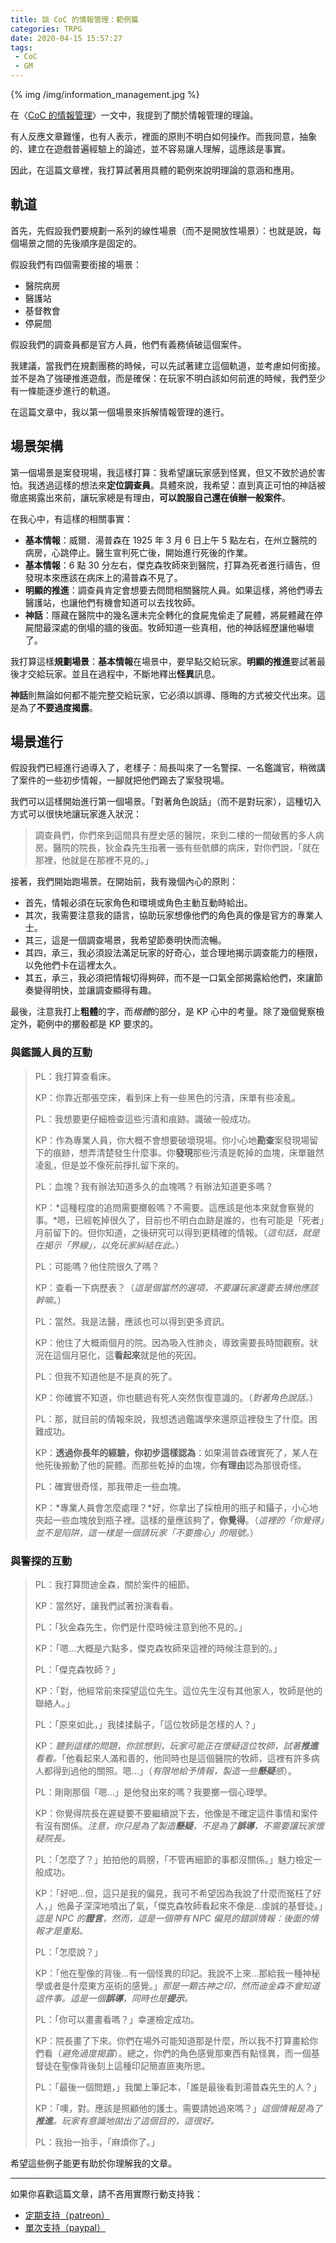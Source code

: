 ```yaml
---
title: 談 CoC 的情報管理：範例篇
categories: TRPG
date: 2020-04-15 15:57:27
tags: 
 - CoC
 - GM
---
```


{% img /img/information_management.jpg %}

在〈[CoC 的情報管理](https://wayneh.tw/2020/03/05/information-management/)〉一文中，我提到了關於情報管理的理論。

有人反應文章難懂，也有人表示，裡面的原則不明白如何操作。而我同意，抽象的、建立在遊戲普遍經驗上的論述，並不容易讓人理解，這應該是事實。

因此，在這篇文章裡，我打算試著用具體的範例來說明理論的意涵和應用。

<!--more-->

## 軌道

首先，先假設我們要規劃一系列的線性場景（而不是開放性場景）：也就是說，每個場景之間的先後順序是固定的。

假設我們有四個需要銜接的場景：

* 醫院病房
* 醫護站
* 基督教會
* 停屍間

假設我們的調查員都是官方人員，他們有義務偵破這個案件。

我建議，當我們在規劃團務的時候，可以先試著建立這個軌道，並考慮如何銜接。並不是為了強硬推進遊戲，而是確保：在玩家不明白該如何前進的時候，我們至少有一條能逐步進行的軌道。

在這篇文章中，我以第一個場景來拆解情報管理的進行。

## 場景架構

第一個場景是案發現場，我這樣打算：我希望讓玩家感到怪異，但又不致於過於害怕。我透過這樣的想法來**定位調查員**。具體來說，我希望：直到真正可怕的神話被徹底揭露出來前，讓玩家總是有理由，**可以說服自己還在偵辦一般案件**。

在我心中，有這樣的相關事實：

* **基本情報**：威爾．湯普森在 1925 年 3 月 6 日上午 5 點左右，在州立醫院的病房，心跳停止。醫生宣判死亡後，開始進行死後的作業。
* **基本情報**：6 點 30 分左右，傑克森牧師來到醫院，打算為死者進行禱告，但發現本來應該在病床上的湯普森不見了。
* **明顯的推進**：調查員肯定會想要去問問相關醫院人員。如果這樣，將他們導去醫護站，也讓他們有機會知道可以去找牧師。
* **神話**：隱藏在醫院中的幾名還未完全轉化的食屍鬼偷走了屍體，將屍體藏在停屍間最深處的倒塌的牆的後面。牧師知道一些真相，他的神話經歷讓他嚇壞了。

我打算這樣**規劃場景**：**基本情報**在場景中，要早點交給玩家。**明顯的推進**要試著最後才交給玩家。並且在過程中，不斷地釋出**怪異**訊息。

**神話**則無論如何都不能完整交給玩家，它必須以誤導、隱晦的方式被交代出來。這是為了**不要過度揭露**。

## 場景進行

假設我們已經進行過導入了，老樣子：局長叫來了一名警探、一名鑑識官，稍微講了案件的一些初步情報，一腳就把他們踢去了案發現場。

我們可以這樣開始進行第一個場景。「對著角色說話」（而不是對玩家），這種切入方式可以很快地讓玩家進入狀況：

> 調查員們，你們來到這間具有歷史感的醫院，來到二樓的一間破舊的多人病房。醫院的院長，狄金森先生指著一張有些骯髒的病床，對你們說，「就在那裡，他就是在那裡不見的。」

接著，我們開始跑場景。在開始前，我有幾個內心的原則：

* 首先，情報必須在玩家角色和環境或角色主動互動時給出。
* 其次，我需要注意我的語言，協助玩家想像他們的角色真的像是官方的專業人士。
* 其三，這是一個調查場景，我希望節奏明快而流暢。
* 其四，承三，我必須設法滿足玩家的好奇心，並合理地揭示調查能力的極限，以免他們卡在這裡太久。
* 其五，承三，我必須把情報切得夠碎，而不是一口氣全部揭露給他們，來讓節奏變得明快，並讓調查顯得有趣。

最後，注意我打上**粗體**的字，而*楷體*的部分，是 KP 心中的考量。除了幾個覺察檢定外，範例中的擲骰都是 KP 要求的。

### 與鑑識人員的互動

> PL：我打算查看床。
> 
> KP：你靠近那張空床，看到床上有一些黑色的污漬，床單有些凌亂。
> 
> PL：我想要更仔細檢查這些污漬和痕跡。識破一般成功。
> 
> KP：作為專業人員，你大概不會想要破壞現場。你小心地**勘查**案發現場留下的痕跡，想弄清楚發生什麼事。你**發現**那些污漬是乾掉的血塊，床單雖然凌亂，但是並不像死前掙扎留下來的。
> 
> PL：血塊？我有辦法知道多久的血塊嗎？有辦法知道更多嗎？
> 
> KP：*這種程度的追問需要擲骰嗎？不需要。這應該是他本來就會察覺的事。*嗯，已經乾掉很久了，目前也不明白血跡是誰的，也有可能是「死者」月前留下的。但你知道，之後研究可以得到更精確的情報。（*這句話，就是在揭示「界線」，以免玩家糾結在此。*）
> 
> PL：可能嗎？他住院很久了嗎？
> 
> KP：查看一下病歷表？（*這是個當然的選項，不要讓玩家還要去猜他應該幹嘛。*）
> 
> PL：當然。我是法醫，應該也可以得到更多資訊。
> 
> KP：他住了大概兩個月的院。因為吸入性肺炎，導致需要長時間觀察。狀況在這個月惡化，這**看起來**就是他的死因。
> 
> PL：但我不知道他是不是真的死了。
> 
> KP：你確實不知道，你也聽過有死人突然恢復意識的。（*對著角色說話。*）
> 
> PL：那，就目前的情報來說，我想透過鑑識學來還原這裡發生了什麼。困難成功。
> 
> KP：**透過你長年的經驗，你初步這樣認為**：如果湯普森確實死了，某人在他死後搬動了他的屍體。而那些乾掉的血塊，你**有理由**認為那很奇怪。
> 
> PL：確實很奇怪，那我帶走一些血塊。
> 
> KP：*專業人員會怎麼處理？*好，你拿出了採檢用的瓶子和鑷子，小心地夾起一些血塊放到瓶子裡。這樣的量應該夠了，**你覺得**。（*這裡的「你覺得」並不是陷阱，這一樣是一個請玩家「不要擔心」的暗號。*）

### 與警探的互動

> PL：我打算問迪金森，關於案件的細節。
> 
> KP：當然好，讓我們試著扮演看看。
> 
> PL：「狄金森先生，你們是什麼時候注意到他不見的。」
> 
> KP：「嗯...大概是六點多，傑克森牧師來這裡的時候注意到的。」
> 
> PL：「傑克森牧師？」
> 
> KP：「對，他經常前來探望這位先生。這位先生沒有其他家人，牧師是他的聯絡人。」
> 
> PL：「原來如此，」我揉揉鬍子，「這位牧師是怎樣的人？」
> 
> KP：_聽到這樣的問題，你該想到，玩家可能正在懷疑這位牧師，試著**推進**看看。_「他看起來人滿和善的，他同時也是這個醫院的牧師，這裡有許多病人都得到過他的關照。嗯...」（*有限地給予情報，製造一些**懸疑**感*）。
> 
> PL：剛剛那個「嗯...」是他發出來的嗎？我要擲一個心理學。
> 
> KP：你覺得院長在遲疑要不要繼續說下去，他像是不確定這件事情和案件有沒有關係。*注意，你只是為了製造**懸疑**，不是為了**誤導**，不需要讓玩家懷疑院長。*
> 
> PL：「怎麼了？」拍拍他的肩膀，「不管再細節的事都沒關係。」魅力檢定一般成功。
> 
> KP：「好吧...但，這只是我的偏見，我可不希望因為我說了什麼而冤枉了好人，」他鼻子深深地噴出了氣，「傑克森牧師看起來不像是...虔誠的基督徒。」_這是 NPC 的**證言**，然而，這是一個帶有 NPC 偏見的錯誤情報：後面的情報才是重點。_
> 
> PL：「怎麼說？」
> 
> KP：「他在聖像的背後...有一個怪異的印記。我說不上來...那給我一種神秘學或者是什麼東方巫術的感覺。」*那是一顆古神之印，然而迪金森不會知道這件事。這是一個**誤導**，同時也是**提示**。*
> 
> PL：「你可以畫畫看嗎？」幸運檢定成功。
> 
> KP：院長畫了下來。你們在場外可能知道那是什麼，所以我不打算畫給你們看（*避免過度揭露*）。總之，你們的角色感覺那東西有點怪異，而一個基督徒在聖像背後刻上這種印記簡直匪夷所思。
> 
> PL：「最後一個問題，」我闔上筆記本，「誰是最後看到湯普森先生的人？」
> 
> KP：「噢，對。應該是照顧他的護士。需要請她過來嗎？」*這個情報是為了**推進**。玩家有意識地拋出了這個目的，這很好。*
> 
> PL：我抬一抬手，「麻煩你了。」

希望這些例子能更有助於你理解我的文章。

---

如果你喜歡這篇文章，請不吝用實際行動支持我：

* [<i class="fab fa-patreon"></i> 定期支持（patreon）](https://www.patreon.com/weihung)
* [<i class="fab fa-paypal"></i> 單次支持（paypal）](https://www.paypal.com/pools/c/8jLP7Wsi80)